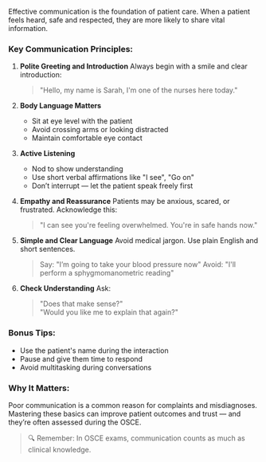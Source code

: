 Effective communication is the foundation of patient care. When a patient feels heard, safe and respected, they are more likely to share vital information.

### Key Communication Principles:

1. **Polite Greeting and Introduction**
   Always begin with a smile and clear introduction:
   > "Hello, my name is Sarah, I\'m one of the nurses here today."

2. **Body Language Matters**
   - Sit at eye level with the patient
   - Avoid crossing arms or looking distracted
   - Maintain comfortable eye contact

3. **Active Listening**
   - Nod to show understanding
   - Use short verbal affirmations like "I see", "Go on"
   - Don’t interrupt — let the patient speak freely first

4. **Empathy and Reassurance**
   Patients may be anxious, scared, or frustrated. Acknowledge this:
   > "I can see you\'re feeling overwhelmed. You\'re in safe hands now."

5. **Simple and Clear Language**
   Avoid medical jargon. Use plain English and short sentences.
   > Say: "I’m going to take your blood pressure now"
   > Avoid: "I\'ll perform a sphygmomanometric reading"

6. **Check Understanding**
   Ask:
   > "Does that make sense?"  
   > "Would you like me to explain that again?"

### Bonus Tips:
- Use the patient\'s name during the interaction
- Pause and give them time to respond
- Avoid multitasking during conversations

### Why It Matters:
Poor communication is a common reason for complaints and misdiagnoses. Mastering these basics can improve patient outcomes and trust — and they’re often assessed during the OSCE.

> 🔍 Remember: In OSCE exams, communication counts as much as clinical knowledge.

